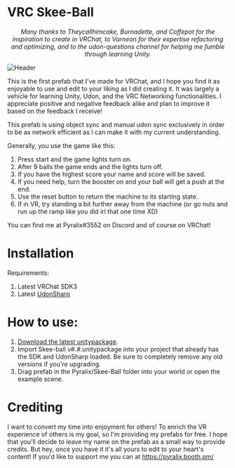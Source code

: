 # VRC Skee-Ball

<p align="center"><i>Many thanks to Theycallhimcake, Burnadette, and Coffepot for the inspiration to create in VRChat, to Varneon for their expertise refactoring and optimizing, and to the udon-questions channel for helping me fumble through learning Unity.</i></p>

![Header](https://raw.githubusercontent.com/pyralix/VRC-Skee-Ball/main/.github/images/skeeball.PNG)


This is the first prefab that I've made for VRChat, and I hope you find it as enjoyable to use and edit to your liking as I did creating it. It was largely a vehicle for learning Unity, Udon, and the VRC Networking functionalities. I appreciate positive and negative feedback alike and plan to improve it based on the feedback I receive!

This prefab is using object sync and manual udon sync exclusively in order to be as network efficient as I can make it with my current understanding.

Generally, you use the game like this:
1. Press start and the game lights turn on.
2. After 9 balls the game ends and the lights turn off.
3. If you have the highest score your name and score will be saved.
4. If you need help, turn the booster on and your ball will get a push at the end.
5. Use the reset button to return the machine to its starting state.
6. If in VR, try standing a bit further away from the machine (or go nuts and run up the ramp like you did irl that one time XD)

You can find me at Pyralix#3552 on Discord and of course on VRChat!

# Installation

Requirements:

1. Latest VRChat SDK3
2. Latest [UdonSharp](https://github.com/MerlinVR/UdonSharp)

# How to use:

1. [Download the latest unitypackage](https://github.com/pyralix/VRC-Skee-Ball/releases/download/v1.4.1/Skee-ball.v1.4.1.unitypackage).
2. Import Skee-ball v#.#.unitypackage into your project that already has the SDK and UdonSharp loaded. Be sure to completely remove any old versions if you're upgrading.
3. Drag prefab in the Pyralix/Skee-Ball folder into your world or open the example scene.

# Crediting

I want to convert my time into enjoyment for others! To enrich the VR experience of others is my goal, so I'm providing my prefabs for free. I hope that you'll decide to leave my name on the prefab as a small way to provide credits. But hey, once you have it it's all yours to edit to your heart's content! If you'd like to support me you can at https://pyralix.booth.pm/
